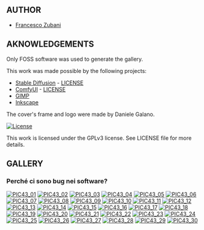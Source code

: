 ## AUTHOR

- [Francesco Zubani](https://www.linkedin.com/in/francesco-zubani-5957081a6/)

## AKNOWLEDGEMENTS

Only FOSS software was used to generate the gallery.

This work was made possible by the following projects:

- [Stable Diffusion](https://github.com/CompVis/stable-diffusion) - [LICENSE](https://github.com/CompVis/stable-diffusion/blob/main/LICENSE)
- [ComfyUI](https://github.com/comfyanonymous/ComfyUI) - [LICENSE](https://github.com/comfyanonymous/ComfyUI/blob/master/LICENSE)
- [GIMP](https://www.gimp.org/)
- [Inkscape](https://inkscape.org/)

The cover's frame and logo were made by Daniele Galano.

[![License](https://img.shields.io/badge/License-GPL%20v3-blue.svg)](http://www.gnu.org/licenses/gpl-3.0)

This work is licensed under the GPLv3 license.
See LICENSE file for more details.

## GALLERY

### Perché ci sono bug nei software?

<div class="gallery">
  <a href="PIC43_01.png"><img class="thumbnail" src="./thumbs/PIC43_01.png" alt="PIC43_01"></a>
  <a href="PIC43_02.png"><img class="thumbnail" src="./thumbs/PIC43_02.png" alt="PIC43_02"></a>
  <a href="PIC43_03.png"><img class="thumbnail" src="./thumbs/PIC43_03.png" alt="PIC43_03"></a>
  <a href="PIC43_04.png"><img class="thumbnail" src="./thumbs/PIC43_04.png" alt="PIC43_04"></a>
  <a href="PIC43_05.png"><img class="thumbnail" src="./thumbs/PIC43_05.png" alt="PIC43_05"></a>
  <a href="PIC43_06.png"><img class="thumbnail" src="./thumbs/PIC43_06.png" alt="PIC43_06"></a>
  <a href="PIC43_07.png"><img class="thumbnail" src="./thumbs/PIC43_07.png" alt="PIC43_07"></a>
  <a href="PIC43_08.png"><img class="thumbnail" src="./thumbs/PIC43_08.png" alt="PIC43_08"></a>
  <a href="PIC43_09.png"><img class="thumbnail" src="./thumbs/PIC43_09.png" alt="PIC43_09"></a>
  <a href="PIC43_10.png"><img class="thumbnail" src="./thumbs/PIC43_10.png" alt="PIC43_10"></a>
  <a href="PIC43_11.png"><img class="thumbnail" src="./thumbs/PIC43_11.png" alt="PIC43_11"></a>
  <a href="PIC43_12.png"><img class="thumbnail" src="./thumbs/PIC43_12.png" alt="PIC43_12"></a>
  <a href="PIC43_13.png"><img class="thumbnail" src="./thumbs/PIC43_13.png" alt="PIC43_13"></a>
  <a href="PIC43_14.png"><img class="thumbnail" src="./thumbs/PIC43_14.png" alt="PIC43_14"></a>
  <a href="PIC43_15.png"><img class="thumbnail" src="./thumbs/PIC43_15.png" alt="PIC43_15"></a>
  <a href="PIC43_16.png"><img class="thumbnail" src="./thumbs/PIC43_16.png" alt="PIC43_16"></a>
  <a href="PIC43_17.png"><img class="thumbnail" src="./thumbs/PIC43_17.png" alt="PIC43_17"></a>
  <a href="PIC43_18.png"><img class="thumbnail" src="./thumbs/PIC43_18.png" alt="PIC43_18"></a>
  <a href="PIC43_19.png"><img class="thumbnail" src="./thumbs/PIC43_19.png" alt="PIC43_19"></a>
  <a href="PIC43_20.png"><img class="thumbnail" src="./thumbs/PIC43_20.png" alt="PIC43_20"></a>
  <a href="PIC43_21.png"><img class="thumbnail" src="./thumbs/PIC43_21.png" alt="PIC43_21"></a>
  <a href="PIC43_22.png"><img class="thumbnail" src="./thumbs/PIC43_22.png" alt="PIC43_22"></a>
  <a href="PIC43_23.png"><img class="thumbnail" src="./thumbs/PIC43_23.png" alt="PIC43_23"></a>
  <a href="PIC43_24.png"><img class="thumbnail" src="./thumbs/PIC43_24.png" alt="PIC43_24"></a>
  <a href="PIC43_25.png"><img class="thumbnail" src="./thumbs/PIC43_25.png" alt="PIC43_25"></a>
  <a href="PIC43_26.png"><img class="thumbnail" src="./thumbs/PIC43_26.png" alt="PIC43_26"></a>
  <a href="PIC43_27.png"><img class="thumbnail" src="./thumbs/PIC43_27.png" alt="PIC43_27"></a>
  <a href="PIC43_28.png"><img class="thumbnail" src="./thumbs/PIC43_28.png" alt="PIC43_28"></a>
  <a href="PIC43_29.png"><img class="thumbnail" src="./thumbs/PIC43_29.png" alt="PIC43_29"></a>
  <a href="PIC43_30.png"><img class="thumbnail" src="./thumbs/PIC43_30.png" alt="PIC43_30"></a>
</div>
</body>
</html>
